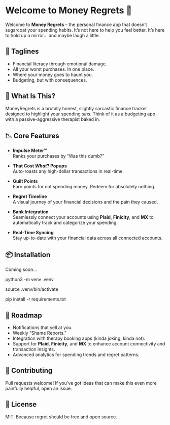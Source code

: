 # Welcome to Money Regrets 💸

Welcome to **Money Regrets** – the personal finance app that doesn’t sugarcoat your spending habits. It’s not here to help you feel better. It’s here to hold up a mirror… and maybe laugh a little.


## 🧾 Taglines
- Financial literacy through emotional damage.
- All your worst purchases. In one place.
- Where your money goes to haunt you.
- Budgeting, but with consequences.


## 🎯 What Is This?

MoneyRegrets is a brutally honest, slightly sarcastic finance tracker designed to highlight your spending *sins*. Think of it as a budgeting app with a passive-aggressive therapist baked in.


## 📉 Core Features

- **Impulse Meter™**  
  Ranks your purchases by “Was this dumb?”

- **That Cost *What*? Popups**  
  Auto-roasts any high-dollar transactions in real-time.

- **Guilt Points**  
  Earn points for not spending money. Redeem for absolutely nothing.

- **Regret Timeline**  
  A visual journey of your financial decisions and the pain they caused.

- **Bank Integration**  
  Seamlessly connect your accounts using **Plaid**, **Finicity**, and **MX** to automatically track and categorize your spending.

- **Real-Time Syncing**  
  Stay up-to-date with your financial data across all connected accounts.


## 📦 Installation

Coming soon...

python3 -m venv .venv

source .venv/bin/activate

pip install -r requirements.txt

## 🚧 Roadmap

- Notifications that yell at you.
- Weekly “Shame Reports.”
- Integration with therapy booking apps (kinda joking, kinda not).
- Support for **Plaid**, **Finicity**, and **MX** to enhance account connectivity and transaction insights.
- Advanced analytics for spending trends and regret patterns.

## 🤝 Contributing

Pull requests welcome! If you’ve got ideas that can make this even more painfully helpful, open an issue.


## 📜 License

MIT. Because regret should be free and open source.